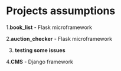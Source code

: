 # Projects assumptions

1.**book_list** - Flask microframework

2.**auction_checker** - Flask microframework

3. **testing some issues**

4.**CMS** - Django framework
